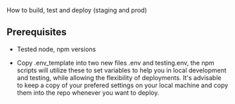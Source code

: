 How to build, test and deploy (staging and prod)

## Prerequisites
- Tested node, npm versions

- Copy .env_template into two new files .env and testing.env, the npm scripts will utilize these to set variables to help you in local development and testing, while allowing the flexibility of deployments. It's advisable to keep a copy of your prefered settings on your local machine and copy them into the repo whenever you want to deploy.